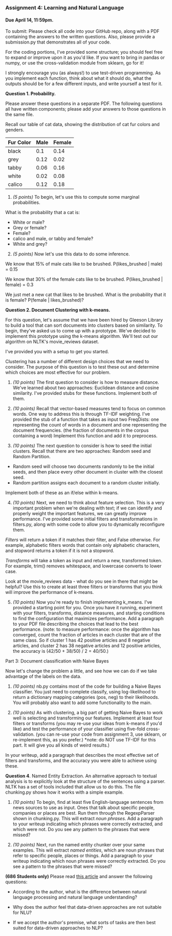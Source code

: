 ### Assignment 4: Learning and Natural Language

#### Due April 14, 11:59pm.

To submit: Please check all code into your GitHub repo, along with a PDF containing the answers to the written questions. 
Also, please provide a submission.py that demonstrates all of your code.

For the coding portions, I've provided some structure; you should feel free to expand or improve upon it as you'd like. If you want to bring in pandas or numpy, or use the cross-validation module from sklearn, go for it! 


I strongly encourage you (as always!) to use test-driven programming. As you implement each function, 
think about what it should do, what the outputs should be for a few different inputs, and write yourself a test for it.


**Question 1. Probability.** 

Please answer these questions in a separate PDF. The following questions all have written components; please add your answers to those questions in the same file.

Recall our table of cat data, showing the distribution of cat fur colors and genders.


| Fur Color | Male  | Female |
  ----------|-------| -------
| black | 0.1   | 0.14 |
| grey | 0.12  | 0.02 | 
| tabby | 0.06  | 0.16 |
| white | 0.02  | 0.08 |
| calico | 0.12  | 0.18 |

1. *(5 points)* To begin, let's use this to compute some marginal probabilities.

What is the probability that a cat is:
- White or male?
- Grey or female?
- Female?
- calico and male, or tabby and female?
- White and grey?

2. *(5 points)* Now let's use this data to do some inference.

We know that 15% of male cats like to be brushed. P(likes_brushed | male) = 0.15

We know that 30% of the female cats like to be brushed. P(likes_brushed | female) = 0.3

We just met a new cat that likes to be brushed. What is the probability that it is female?
P(female | likes_brushed)?

**Question 2. Document Clustering with k-means.**

For this question, let's assume that we have been hired by Gleeson Library to build a tool that can sort documents into clusters based on similarity.
To begin, they've asked us to come up with a prototype. We've decided to implement this prototype using the k-means algorithm. 
We'll test out our algorithm on NLTK's movie_reviews dataset. 

I've provided you with a setup to get you started. 

Clustering has a number of different design choices that we need to consider. The purpose of this question is to test these out and determine which choices 
are most effective for our problem. 

1) *(10 points)* The first question to consider is how to measure distance. We've learned about two approaches: Euclidean distance and cosine similarity. I've provided stubs for these functions. Implement both of them.

2) *(10 points)* Recall that vector-based measures tend to focus on common words. One way to address this is through TF-IDF weighting.
I've provided the stub of a function that takes as input two FreqDists: one representing the count of words in a document and one representing the document frequencies. (the fraction of documents in the corpus containing a word)
Implement this function and add it to preprocess. 

3) *(10 points)* The next question to consider is how to seed the initial clusters. Recall that there are two approaches: Random seed and Random Partition. 
- Random seed will choose two documents randomly to be the initial seeds, and then place every other document in cluster with the closest seed.
- Random partition assigns each document to a random cluster initially. 

Implement both of these as an if/else within k-means.

4) *(10 points)* Next, we need to think about feature selection. This is a very important problem when we're dealing with text; if we can identify and properly weight the important features, we can greatly improve performance.
I've provided some initial filters and transformations in filters.py, along with some code to allow you to dynamically reconfigure them.

*Filters* will return a token if it matches their filter, and False otherwise. For example, alphabetic filters words that contain only alphabetic characters,
and stopword returns a token if it is not a stopword.

*Transforms* will take a token as input and return a new, transformed token. For example, trim() removes whitespace, and lowercase converts to lower case.

Look at the movie_reviews data - what do you see in there that might be helpful? Use this to create at least three filters or transforms that you think will improve the performance of k-means.

5) *(10 points)* Now you're ready to finish implementing k_means. I've provided a starting point for you. Once you have it running, experiment with your filters, transforms, distance measures, and starting conditions to find the configuration that maximizes performance. Add a paragraph to your PDF file describing the choices that lead to the best performance.
(note: to measure performance: once the algorithm has converged, count the fraction of articles in each cluster that are of the same class. So if cluster 1 has 42 positive articles and 8 negative articles,
and cluster 2 has 38 negative articles and 12 positive articles, the accuracy is (42/50 + 38/50) / 2 = 40/50.)


Part 3: Document classification with Naive Bayes

Now let's change the problem a little, and see how we can do if we take advantage of the labels on the data.

1. *(10 points)* nb.py contains most of the code for building a Naive Bayes classifier. You just need to complete classify, using log-likelihood to return a dictionary mapping categories (pos, neg) to their likelihoods.
You will probably also want to add some functionality to the main.

2. *(10 points)* As with clustering, a big part of getting Naive Bayes to work well is selecting and transforming our features.
Implement at least four filters or transforms (you may re-use your ideas from k-means if you'd like) and test the performance of your classifier using five-fold cross-validation. (you can re-use your code from assignment 3, 
use sklearn, or re-implement this, as you prefer.)
*note: do NOT use TF-IDF for this part. It will give you all kinds of weird results.)

In your writeup, add a paragraph that describes the most effective set of filters and transforms, and the accuracy you were able to achieve using these.

**Question 4**. Named Entity Extraction. An alternative approach to textual analysis is to explicitly look at the structure of the sentences using a parser.
NLTK has a set of tools included that allow us to do this. The file chunking.py shows how it works with a simple example.

1) *(10 points)* To begin, find at least five English-language sentences from news sources to use as input. Ones that talk about specific people, companies or places are best.
Run them through the RegexpParser shown in chunking.py. This will extract _noun phrases_. Add a paragraph to your writeup indicating which phrases were correctly 
extracted, and which were not. Do you see any pattern to the phrases that were missed?

2) *(10 points)* Next, run the named entity chunker over your same examples. This will extract _named entities_, which 
are noun phrases that refer to specific people, places or things. Add a paragraph to your writeup indicating which
noun phrases were correctly extracted. Do you see a pattern to the phrases that were missed?

**(686 Students only)** Please read [this article](https://thegradient.pub/machine-learning-wont-solve-the-natural-language-understanding-challenge/) and answer the following questions:
 
- According to the author, what is the difference between natural language processing and natural language understanding?

- Why does the author feel that data-driven approaches are not suitable for NLU?

- If we accept the author's premise, what sorts of tasks are then best suited for data-driven approaches to NLP?

 


